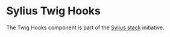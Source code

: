 # Sylius Twig Hooks

The Twig Hooks component is part of the [Sylius stack](https://github.com/Sylius/Stack) initiative.
